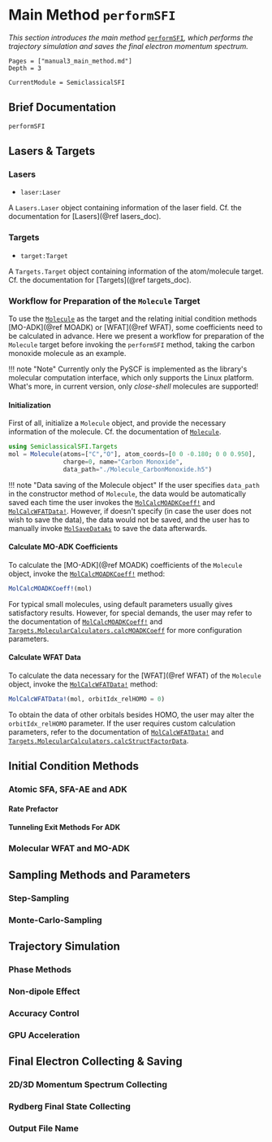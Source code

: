 # Main Method `performSFI`

*This section introduces the main method* [`performSFI`](@ref)*, which performs the trajectory simulation and saves the final electron momentum spectrum.*

```@contents
Pages = ["manual3_main_method.md"]
Depth = 3
```

```@meta
CurrentModule = SemiclassicalSFI
```


## Brief Documentation

```@docs
performSFI
```

## Lasers & Targets

### Lasers

- `laser:Laser`

A `Lasers.Laser` object containing information of the laser field.
Cf. the documentation for [Lasers](@ref lasers_doc).

### Targets

- `target:Target`

A `Targets.Target` object containing information of the atom/molecule target.
Cf. the documentation for [Targets](@ref targets_doc).

### Workflow for Preparation of the `Molecule` Target

To use the [`Molecule`](@ref) as the target and the relating initial condition methods [MO-ADK](@ref MOADK) or [WFAT](@ref WFAT), some coefficients need to be calculated in advance.
Here we present a workflow for preparation of the `Molecule` target before invoking the `performSFI` method, taking the carbon monoxide molecule as an example.

!!! note "Note"
    Currently only the PySCF is implemented as the library's molecular computation interface, which only supports the Linux platform.
    What's more, in current version, only *close-shell* molecules are supported!


#### Initialization

First of all, initialize a `Molecule` object, and provide the necessary information of the molecule. Cf. the documentation of [`Molecule`](@ref).

```julia
using SemiclassicalSFI.Targets
mol = Molecule(atoms=["C","O"], atom_coords=[0 0 -0.180; 0 0 0.950],
               charge=0, name="Carbon Monoxide",
               data_path="./Molecule_CarbonMonoxide.h5")
```

!!! note "Data saving of the Molecule object"
    If the user specifies `data_path` in the constructor method of `Molecule`, the data would be automatically saved each time the user invokes the [`MolCalcMOADKCoeff!`](@ref) and [`MolCalcWFATData!`](@ref).
    However, if doesn't specify (in case the user does not wish to save the data), the data would not be saved, and the user has to manually invoke [`MolSaveDataAs`](@ref) to save the data afterwards.


#### Calculate MO-ADK Coefficients

To calculate the [MO-ADK](@ref MOADK) coefficients of the `Molecule` object, invoke the [`MolCalcMOADKCoeff!`](@ref) method:
```julia
MolCalcMOADKCoeff!(mol)
```

For typical small molecules, using default parameters usually gives satisfactory results.
However, for special demands, the user may refer to the documentation of [`MolCalcMOADKCoeff!`](@ref) and [`Targets.MolecularCalculators.calcMOADKCoeff`](@ref) for more configuration parameters.

#### Calculate WFAT Data

To calculate the data necessary for the [WFAT](@ref WFAT) of the `Molecule` object, invoke the [`MolCalcWFATData!`](@ref) method:
```julia
MolCalcWFATData!(mol, orbitIdx_relHOMO = 0)
```

To obtain the data of other orbitals besides HOMO, the user may alter the `orbitIdx_relHOMO` parameter.
If the user requires custom calculation parameters, refer to the documentation of [`MolCalcWFATData!`](@ref) and [`Targets.MolecularCalculators.calcStructFactorData`](@ref).


## Initial Condition Methods

### Atomic SFA, SFA-AE and ADK

#### Rate Prefactor

#### Tunneling Exit Methods For ADK


### Molecular WFAT and MO-ADK


## Sampling Methods and Parameters

### Step-Sampling

### Monte-Carlo-Sampling


## Trajectory Simulation

### Phase Methods

### Non-dipole Effect

### Accuracy Control

### GPU Acceleration


## Final Electron Collecting & Saving

### 2D/3D Momentum Spectrum Collecting

### Rydberg Final State Collecting

### Output File Name
